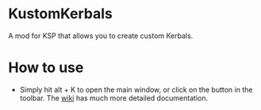 # KustomKerbals
A mod for KSP that allows you to create custom Kerbals.

# How to use

- Simply hit alt + K to open the main window, or click on the button in the toolbar.
The [wiki](https://github.com/CliftonMarien/KustomKerbals/wiki) has much more detailed documentation.